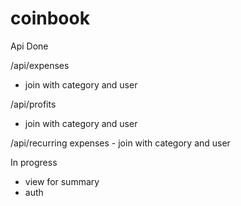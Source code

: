# coinbook

Api Done

/api/expenses
  - join with category and user
  
/api/profits
  - join with category and user

/api/recurring expenses
    - join with category and user

In progress

  - view for summary
  - auth
